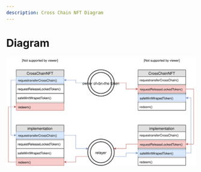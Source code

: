 ```yaml
---
description: Cross Chain NFT Diagram
---
```


# Diagram

![](../.gitbook/assets/CrossChainNFT-Diagram.svg)
